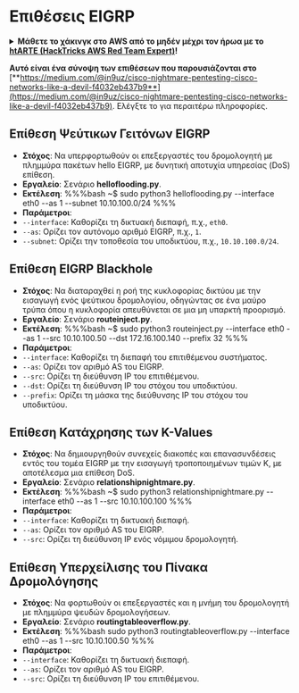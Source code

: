 # Επιθέσεις EIGRP

<details>

<summary><strong>Μάθετε το χάκινγκ στο AWS από το μηδέν μέχρι τον ήρωα με το</strong> <a href="https://training.hacktricks.xyz/courses/arte"><strong>htARTE (HackTricks AWS Red Team Expert)</strong></a><strong>!</strong></summary>

Άλλοι τρόποι για να υποστηρίξετε το HackTricks:

* Εάν θέλετε να δείτε την **εταιρεία σας να διαφημίζεται στο HackTricks** ή να **κατεβάσετε το HackTricks σε μορφή PDF** ελέγξτε τα [**ΣΧΕΔΙΑ ΣΥΝΔΡΟΜΗΣ**](https://github.com/sponsors/carlospolop)!
* Αποκτήστε το [**επίσημο PEASS & HackTricks swag**](https://peass.creator-spring.com)
* Ανακαλύψτε [**The PEASS Family**](https://opensea.io/collection/the-peass-family), τη συλλογή μας από αποκλειστικά [**NFTs**](https://opensea.io/collection/the-peass-family)
* **Εγγραφείτε στη** 💬 [**ομάδα Discord**](https://discord.gg/hRep4RUj7f) ή στη [**ομάδα telegram**](https://t.me/peass) ή **ακολουθήστε** μας στο **Twitter** 🐦 [**@hacktricks_live**](https://twitter.com/hacktricks_live)**.**
* **Μοιραστείτε τα χάκινγκ κόλπα σας υποβάλλοντας PRs στα** [**HackTricks**](https://github.com/carlospolop/hacktricks) και [**HackTricks Cloud**](https://github.com/carlospolop/hacktricks-cloud) αποθετήρια του github.

</details>

**Αυτό είναι ένα σύνοψη των επιθέσεων που παρουσιάζονται στο** [**https://medium.com/@in9uz/cisco-nightmare-pentesting-cisco-networks-like-a-devil-f4032eb437b9**](https://medium.com/@in9uz/cisco-nightmare-pentesting-cisco-networks-like-a-devil-f4032eb437b9). Ελέγξτε το για περαιτέρω πληροφορίες.

## **Επίθεση Ψεύτικων Γειτόνων EIGRP**

- **Στόχος**: Να υπερφορτωθούν οι επεξεργαστές του δρομολογητή με πλημμύρα πακέτων hello EIGRP, με δυνητική αποτυχία υπηρεσίας (DoS) επίθεση.
- **Εργαλείο**: Σενάριο **helloflooding.py**.
- **Εκτέλεση**:
%%%bash
~$ sudo python3 helloflooding.py --interface eth0 --as 1 --subnet 10.10.100.0/24
%%%
- **Παράμετροι**:
- `--interface`: Καθορίζει τη δικτυακή διεπαφή, π.χ., `eth0`.
- `--as`: Ορίζει τον αυτόνομο αριθμό EIGRP, π.χ., `1`.
- `--subnet`: Ορίζει την τοποθεσία του υποδικτύου, π.χ., `10.10.100.0/24`.

## **Επίθεση EIGRP Blackhole**

- **Στόχος**: Να διαταραχθεί η ροή της κυκλοφορίας δικτύου με την εισαγωγή ενός ψεύτικου δρομολογίου, οδηγώντας σε ένα μαύρο τρύπα όπου η κυκλοφορία απευθύνεται σε μια μη υπαρκτή προορισμό.
- **Εργαλείο**: Σενάριο **routeinject.py**.
- **Εκτέλεση**:
%%%bash
~$ sudo python3 routeinject.py --interface eth0 --as 1 --src 10.10.100.50 --dst 172.16.100.140 --prefix 32
%%%
- **Παράμετροι**:
- `--interface`: Καθορίζει τη διεπαφή του επιτιθέμενου συστήματος.
- `--as`: Ορίζει τον αριθμό AS του EIGRP.
- `--src`: Ορίζει τη διεύθυνση IP του επιτιθέμενου.
- `--dst`: Ορίζει τη διεύθυνση IP του στόχου του υποδικτύου.
- `--prefix`: Ορίζει τη μάσκα της διεύθυνσης IP του στόχου του υποδικτύου.

## **Επίθεση Κατάχρησης των K-Values**

- **Στόχος**: Να δημιουργηθούν συνεχείς διακοπές και επανασυνδέσεις εντός του τομέα EIGRP με την εισαγωγή τροποποιημένων τιμών K, με αποτέλεσμα μια επίθεση DoS.
- **Εργαλείο**: Σενάριο **relationshipnightmare.py**.
- **Εκτέλεση**:
%%%bash
~$ sudo python3 relationshipnightmare.py --interface eth0 --as 1 --src 10.10.100.100
%%%
- **Παράμετροι**:
- `--interface`: Καθορίζει τη δικτυακή διεπαφή.
- `--as`: Ορίζει τον αριθμό AS του EIGRP.
- `--src`: Ορίζει τη διεύθυνση IP ενός νόμιμου δρομολογητή.

## **Επίθεση Υπερχείλισης του Πίνακα Δρομολόγησης**

- **Στόχος**: Να φορτωθούν οι επεξεργαστές και η μνήμη του δρομολογητή με πλημμύρα ψευδών δρομολογήσεων.
- **Εργαλείο**: Σενάριο **routingtableoverflow.py**.
- **Εκτέλεση**:
%%%bash
sudo python3 routingtableoverflow.py --interface eth0 --as 1 --src 10.10.100.50
%%%
- **Παράμετροι**:
- `--interface`: Καθορίζει τη δικτυακή διεπαφή.
- `--as`: Ορίζει τον αριθμό AS του EIGRP.
- `--src`: Ορίζει τη διεύθυνση IP του επιτιθέμενου.
